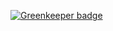 
[![Greenkeeper badge](https://badges.greenkeeper.io/laopo001/XssPlatform.svg)](https://greenkeeper.io/)
